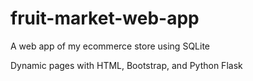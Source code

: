 # fruit-market-web-app
A web app of my ecommerce store using SQLite

<p>Dynamic pages with HTML, Bootstrap, and Python Flask</p>
